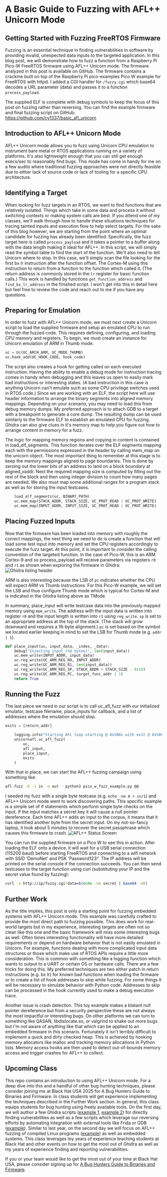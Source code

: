 # A Basic Guide to Fuzzing with AFL++ Unicorn Mode

## Getting Started with Fuzzing FreeRTOS Firmware
Fuzzing is an essential technique in finding vulnerabilities in software by providing invalid, unexpected data inputs to the targeted application. In this blog post, we will demonstrate how to fuzz a function from a Raspberry Pi Pico-W FreeRTOS firmware using AFL++ Unicorn mode. The firmware analyzed in this post is available on GitHub. The firmware contains a crackme built on top of the Raspberry Pi pico-examples Pico W example for FreeRTOS with httpd. I added a CGI handler for `/fuzzy.cgi` which base64 decodes a URL parameter (data) and passes it to a function `process_payload`.

The supplied ELF is complete with debug symbols to keep the focus of this post on fuzzing rather than reversing. You can find the example firmware and final fuzzing script on GitHub: https://github.com/cy1337/basic_afl_unicorn

## Introduction to AFL++ Unicorn Mode
AFL++ Unicorn mode allows you to fuzz using Unicorn CPU emulation to instrument bare metal or RTOS applications running on a variety of platforms. It's also lightweight enough that you can still get enough execs/sec to reasonably find bugs. This mode has come in handy for me on a few audits where traditional fuzzing approaches were not directly feasible due to either lack of source code or lack of tooling for a specific CPU architecture.

## Identifying a Target
When looking for fuzz targets in an RTOS, we want to find functions that are relatively isolated. Things which take in some data and process it without switching contexts or making system calls are best. If you attend one of my classes, we'll walk through how to handle these situations techniques for tracing tainted inputs and execution flow to help select targets. For the sake of this blog however, we are starting from the point where an optimal candidate for fuzzing has already been identified. Specifically, the fuzz target here is called `process_payload` and it takes a pointer to a buffer along with the data length making it ideal for AFL++. In this script, we will simply read the symbol table to find the start of the function. We'll also need to tell Unicorn where to stop. In this case, we'll simply scan the file looking for the first bx lr instruction after the function offset. The Cortex-M using this instruction to return from a function to the function which called it. (The return address is commonly stored in the `lr` register for basic function calls.) This work is handled by functions `get_function_address` and `find_bx_lr_address` in the finished script. I won't get into this in detail here but feel free to review the code and reach out to me if you have any questions.

## Preparing for Emulation
In order to fuzz with AFL++ Unicorn mode, we must next create a Unicorn script to load the supplied firmware and setup an emulated CPU to run through the fuzzed code. This requires defining, configuring, and loading CPU memory and registers. To begin, we must create an instance for Unicorn emulation of ARM in Thumb mode.
```python
uc = Uc(UC_ARCH_ARM, UC_MODE_THUMB)
uc.hook_add(UC_HOOK_CODE, hook_code)
```
The script also creates a hook for getting called on each executed instruction. Having the ability to enable a debug mode for instruction tracing comes in handy when debugging and this leaves us open to easily mark bad instructions or interesting states. (A bad instruction in this case is anything Unicorn can't emulate such as some CPU privilege switches used in RTOS code.) Since we are working with an ELF, the script here will use header information to arrange the binary segments into aligned memory mappings. Depending on your scenario, you may need to load this from debug memory dumps. My preferred approach is to attach GDB to a target with a breakpoint to generate a core dump. The resulting dump can be used similarly to the firmware ELF to establish an emulated CPU for fuzzing. Ghidra can also give clues in it's memory map to help you figure out how to arrange content in memory for a fuzz.

The logic for mapping memory regions and copying in content is contained in load_elf_segments. This function iterates over the ELF segments mapping each with the permissions expressed in the header by calling mem_map on the unicorn object. The most important thing to remember at this stage is to keep the memory mappings aligned to page boundaries. This is done by zeroing out the lower bits of an address to land on a block boundary at aligned_vaddr. Next the required mapping size is computed by filling out the rest of the block and then using integer division to count how many pages are needed. We also must map some additional ranges for a program stack as well as for storing the input testcases.

```python
    load_elf_segments(uc, BINARY_PATH)
    uc.mem_map(STACK_ADDR, STACK_SIZE, UC_PROT_READ | UC_PROT_WRITE)
    uc.mem_map(INPUT_ADDR, INPUT_SIZE, UC_PROT_READ | UC_PROT_WRITE)
```

## Placing Fuzzed Inputs
Now that the firmware has been loaded into memory with roughly the correct mappings, the next thing we need to do is create a function that will load some test input into memory and set the CPU registers accordingly to execute the fuzz target. At this point, it is important to consider the calling convention of the targeted function. In the case of Pico-W, this is an ARM Cortex-9 and so process_payload will receive parameters via registers `r0` and `r1` as shown when exploring the firmware in Ghidra:
![Ghidra listing header](./img/ghidra.png)

ARM is also interesting because the LSB of `pc` indicates whether the CPU will expect ARM vs Thumb instructions. For this Pico-W example, we will set the LSB and thus configure Thumb mode which is typical for Cortex-M and is indicated in the Ghidra listing above as TMode.

In summary, place_input will write testcase data into the previously mapped memory using `mem_write`. The address with the input data is written into register `r0` and the input length is written into `r1` using `reg_write`. `sp` is set to an appropriate address at the top of the stack. (The stack will grow downward and requires a 16-byte alignment.) `pc` is set based on the symbol we located earlier keeping in mind to set the LSB for Thumb mode (e.g. `addr | 1`).

```python
def place_input(uc, input_data, _index, _data):
    debug("Injecting input (%d bytes)", len(input_data))
    uc.mem_write(INPUT_ADDR, input_data)
    uc.reg_write(UC_ARM_REG_R0, INPUT_ADDR)
    uc.reg_write(UC_ARM_REG_R1, len(input_data))
    uc.reg_write(UC_ARM_REG_SP, STACK_ADDR + STACK_SIZE - 0x10)
    uc.reg_write(UC_ARM_REG_PC, target_func_addr | 1)
    return True
```

## Running the Fuzz
The last piece we need in our script is to call uc_afl_fuzz with our initialized emulator, testcase filename, place_inputs for callback, and a list of addresses where the emulation should stop.
```python
exits = [return_addr]

    logging.info("Starting AFL loop starting @ 0x%08x with exit @ 0x%08x", target_func_addr, return_addr)
    unicornafl.uc_afl_fuzz(
        uc,
        afl_input,
        place_input,
        exits
    )
```
With that in place, we can start the AFL++ fuzzing campaign using something like:
```bash
afl-fuzz -U -i in -o out - python3 pico_w_fuzz_example.py @@
```
I seeded my fuzz with a single byte testcase (e.g. `echo -ne A > in/1`) and AFL++ Unicorn mode went to work discovering paths. This specific example is a simple set of if statements which perform single byte checks on the input. If the input matches a secret key it will cause a null pointer dereference. Each time AFL++ adds an input to the corpus, it means that it has identified another byte from the secret input. On my not-so-fancy laptop, it took about 5 minutes to recover the secret passphrase which causes this firmware to crash.
![AFL++ Status Screen](./img/afl.png)

You can run the supplied firmware on a Pico W to see this in action. After loading the ELF onto a device, it will wait for a USB serial connection (115200 baud) before starting FreeRTOS and connecting to a wifi network with SSID 'DemoNet' and PSK 'Password123!'. The IP address will be printed on the serial console if the connection succeeds. You can then send testcases to the target function using curl (substituting your IP and the secret value found by fuzzing):
```bash
curl -v http://ip/fuzzy.cgi?data=$(echo -ne secret | base64 -w0)
```

## Further Work
As the title implies, this post is only a starting point for fuzzing embedded systems with AFL++ Unicorn mode. This example was carefully crafted to provide the most direct path to fuzzing possible. This does work for real-world targets but in my experience, interesting targets are often not so clean like this one and the basic framework will miss some interesting bugs as well. Often times interesting functionality will have more detailed requirements or depend on hardware behavior that is not easily emulated in Unicorn. For example, functions dealing with more complicated input data structures or those which make use of RTOS APIs require a little more consideration. This is common with something like a logging function which wants to output to a UART or certain OS or hardware calls. There are a few tricks for doing this. My preferred techniques are two either patch in return instructions (e.g. bx lr) for known bad functions when loading the firmware or to create a list of hook addresses to skip while fuzzing. For some things it will be necessary to simulate behavior with Python code. Addresses to skip can be processed in the hook currently used to make a debug execution trace.

Another issue is crash detection. This toy example makes a blatant null pointer dereference but from a security perspective these are not always the most impactful or interesting bugs. On other platforms we can turn to something like QASAN, libdislocate.so, or valgrind to shake out more bugs but I'm not aware of anything like that which can be applied to an embedded firmware in this scenario. Fortunately it isn't terribly difficult to implement a quick and dirty checked heap. This is achieved by hooking memory allocators like malloc and tracking memory allocations in Python lists. Memory access hooks are then used to detect out-of-bounds memory access and trigger crashes for AFL++ to collect.

## Upcoming Class
This repo contains an introduction to using AFL++ Unicorn mode. For a deep dive into this and a handful of other bug hunting techniques, please consider joining me at Black Hat USA 2025 for A Bug Hunters Guide to Binaries and Firmware. In class students will get experience implementing the techniques described in the Further Work section. In general, this class equips students for bug hunting using freely available tools. On the first day, we will author a few Ghidra scripts ([example 1](https://medium.com/@cy1337/vulnerability-analysis-with-ghidra-scripting-ccf416cfa56d), [example 2](https://medium.com/@cy1337/tracing-data-flow-with-pcode-f879278d9fc1)) for directly finding vulnerabilities as well as a few scripts which leverage our reversing efforts by automating integration with external tools like Frida or GDB ([example](https://medium.com/@cy1337/a-basic-guide-to-discovering-attack-surface-with-ghidra-and-gdb-370e2c08e4c1)). Similar to last year, on the second day we will focus on AFL++ fuzzing of compiled Linux programs ([example](https://medium.com/@cy1337/a-basic-guide-to-afl-qemu-495df504b5fb)) as well as embedded systems. This class leverages my years of experience teaching students at Black Hat and other events on how to get the most out of Ghidra as well as my years of experience finding and reporting vulnerabilities.

If you or your team would like to get the most out of your time at Black Hat USA, please consider signing up for [A Bug Hunters Guide to Binaries and Firmware](https://www.blackhat.com/us-25/training/schedule/#a-bug-hunters-guide-to-binaries-and-firmware-444411736890494).